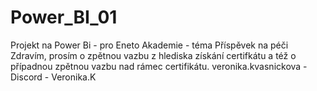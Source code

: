 # Power_BI_01
Projekt na Power Bi - pro Eneto Akademie - téma Příspěvek na péči
Zdravím, prosím o zpětnou vazbu z hlediska získání certifkátu a též o případnou zpětnou vazbu nad rámec certifikátu. 
veronika.kvasnickova - Discord - Veronika.K 
